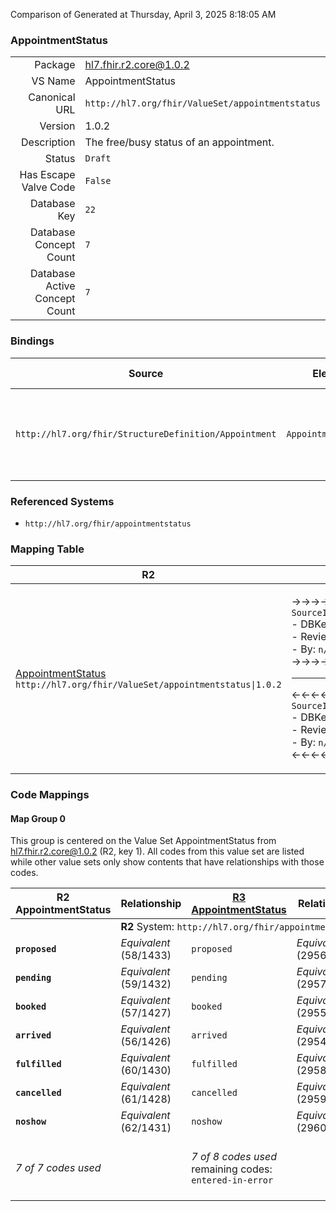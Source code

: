 Comparison of 
Generated at Thursday, April 3, 2025 8:18:05 AM

### AppointmentStatus

|      |     |
| ---: | --- |
| Package | hl7.fhir.r2.core@1.0.2 |
| VS Name | AppointmentStatus |
| Canonical URL | `http://hl7.org/fhir/ValueSet/appointmentstatus` |
| Version | 1.0.2 |
| Description | The free/busy status of an appointment. |
| Status | `Draft` |
| Has Escape Valve Code | `False` |
| Database Key | `22` |
| Database Concept Count | `7` |
| Database Active Concept Count | `7` |
### Bindings

| Source | Element | Binding | Strength | Element Short |
| ------ | ------- | ------- | -------- | ------------- |
| `http://hl7.org/fhir/StructureDefinition/Appointment` | `Appointment.status` | `http://hl7.org/fhir/ValueSet/appointmentstatus` | `Required` | proposed \| pending \| booked \| arrived \| fulfilled \| cancelled \| noshow |

### Referenced Systems

* `http://hl7.org/fhir/appointmentstatus`
### Mapping Table

| R2 | Comparison | R3 | Comparison | R4 | Comparison | R4B | Comparison | R5
| --- | --- | --- | --- | --- | --- | --- | --- | ---
| [AppointmentStatus](/docs/R2/ValueSets/AppointmentStatus.md)<br/> `http://hl7.org/fhir/ValueSet/appointmentstatus\|1.0.2` | →→→→→→→<br/>`SourceIsNarrowerThanTarget`<br/>- DBKey: `13`<br/>- Reviewed: `n/a`<br/>- By: `n/a`<br/>→→→→→→→<hr/>←←←←←←←<br/>`SourceIsBroaderThanTarget`<br/>- DBKey: `172`<br/>- Reviewed: `n/a`<br/>- By: `n/a`<br/>←←←←←←←| [AppointmentStatus](/docs/R3/ValueSets/AppointmentStatus.md)<br/> `http://hl7.org/fhir/ValueSet/appointmentstatus\|3.0.2` | →→→→→→→<br/>`SourceIsNarrowerThanTarget`<br/>- DBKey: `338`<br/>- Reviewed: `n/a`<br/>- By: `n/a`<br/>→→→→→→→<hr/>←←←←←←←<br/>`SourceIsBroaderThanTarget`<br/>- DBKey: `560`<br/>- Reviewed: `n/a`<br/>- By: `n/a`<br/>←←←←←←←| [AppointmentStatus](/docs/R4/ValueSets/AppointmentStatus.md)<br/> `http://hl7.org/fhir/ValueSet/appointmentstatus\|4.0.1` | →→→→→→→<br/>`Equivalent`<br/>- DBKey: `1385`<br/>- Reviewed: `n/a`<br/>- By: `n/a`<br/>→→→→→→→<hr/>←←←←←←←<br/>`Equivalent`<br/>- DBKey: `1386`<br/>- Reviewed: `n/a`<br/>- By: `n/a`<br/>←←←←←←←| [AppointmentStatus](/docs/R4B/ValueSets/AppointmentStatus.md)<br/> `http://hl7.org/fhir/ValueSet/appointmentstatus\|4.3.0` | →→→→→→→<br/>`Equivalent`<br/>- DBKey: `782`<br/>- Reviewed: `n/a`<br/>- By: `n/a`<br/>→→→→→→→<hr/>←←←←←←←<br/>`Equivalent`<br/>- DBKey: `1043`<br/>- Reviewed: `n/a`<br/>- By: `n/a`<br/>←←←←←←←| [AppointmentStatus](/docs/R5/ValueSets/AppointmentStatus.md)<br/> `http://hl7.org/fhir/ValueSet/appointmentstatus\|5.0.0` 

### Code Mappings


#### Map Group 0

This group is centered on the Value Set AppointmentStatus from hl7.fhir.r2.core@1.0.2 (R2, key 1).
All codes from this value set are listed while other value sets only show contents that have relationships with those codes.

| R2 AppointmentStatus| Relationship | [R3 AppointmentStatus](/docs/R3/ValueSets/AppointmentStatus.md)| Relationship | [R4 AppointmentStatus](/docs/R4/ValueSets/AppointmentStatus.md)| Relationship | [R4B AppointmentStatus](/docs/R4B/ValueSets/AppointmentStatus.md)| Relationship | [R5 AppointmentStatus](/docs/R5/ValueSets/AppointmentStatus.md)
| --- | --- | --- | --- | --- | --- | --- | --- | ---
| <td colspan="8">**R2** System: `http://hl7.org/fhir/appointmentstatus`
| **`proposed`**| _Equivalent_ <br/>(58/1433)| `proposed`| _Equivalent_ <br/>(2956/5163)| `proposed`| _Equivalent_ <br/>(14466/14467)| `proposed`| _Equivalent_ <br/>(7473/9735)| `proposed`
| **`pending`**| _Equivalent_ <br/>(59/1432)| `pending`| _Equivalent_ <br/>(2957/5162)| `pending`| _Equivalent_ <br/>(14468/14469)| `pending`| _Equivalent_ <br/>(7474/9736)| `pending`
| **`booked`**| _Equivalent_ <br/>(57/1427)| `booked`| _Equivalent_ <br/>(2955/5156)| `booked`| _Equivalent_ <br/>(14470/14471)| `booked`| _Equivalent_ <br/>(7472/9734)| `booked`
| **`arrived`**| _Equivalent_ <br/>(56/1426)| `arrived`| _Equivalent_ <br/>(2954/5155)| `arrived`| _Equivalent_ <br/>(14472/14473)| `arrived`| _Equivalent_ <br/>(7471/9733)| `arrived`
| **`fulfilled`**| _Equivalent_ <br/>(60/1430)| `fulfilled`| _Equivalent_ <br/>(2958/5160)| `fulfilled`| _Equivalent_ <br/>(14474/14475)| `fulfilled`| _Equivalent_ <br/>(7475/9737)| `fulfilled`
| **`cancelled`**| _Equivalent_ <br/>(61/1428)| `cancelled`| _Equivalent_ <br/>(2959/5157)| `cancelled`| _Equivalent_ <br/>(14476/14477)| `cancelled`| _Equivalent_ <br/>(7476/9738)| `cancelled`
| **`noshow`**| _Equivalent_ <br/>(62/1431)| `noshow`| _Equivalent_ <br/>(2960/5161)| `noshow`| _Equivalent_ <br/>(14478/14479)| `noshow`| _Equivalent_ <br/>(7477/9739)| `noshow`
| *7 of 7 codes used* | | *7 of 8 codes used* <br/>remaining codes:<br/>`entered-in-error`| | *7 of 10 codes used* <br/>remaining codes:<br/>`checked-in`, `entered-in-error`, `waitlist`| | *7 of 10 codes used* <br/>remaining codes:<br/>`checked-in`, `entered-in-error`, `waitlist`| | *7 of 10 codes used* <br/>remaining codes:<br/>`checked-in`, `entered-in-error`, `waitlist`

